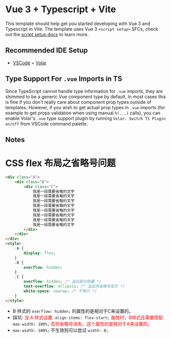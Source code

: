 # Vue 3 + Typescript + Vite

This template should help get you started developing with Vue 3 and Typescript in Vite. The template uses Vue 3 `<script setup>` SFCs, check out the [script setup docs](https://v3.vuejs.org/api/sfc-script-setup.html#sfc-script-setup) to learn more.

## Recommended IDE Setup

- [VSCode](https://code.visualstudio.com/) + [Volar](https://marketplace.visualstudio.com/items?itemName=johnsoncodehk.volar)

## Type Support For `.vue` Imports in TS

Since TypeScript cannot handle type information for `.vue` imports, they are shimmed to be a generic Vue component type by default. In most cases this is fine if you don't really care about component prop types outside of templates. However, if you wish to get actual prop types in `.vue` imports (for example to get props validation when using manual `h(...)` calls), you can enable Volar's `.vue` type support plugin by running `Volar: Switch TS Plugin on/off` from VSCode command palette.

## Notes
# CSS flex 布局之省略号问题

```html
<div class="A">
    <div class="B">
        <div class="C">
            我是一段需要省略的文字
            我是一段需要省略的文字
            我是一段需要省略的文字
            我是一段需要省略的文字
            我是一段需要省略的文字
            我是一段需要省略的文字
            我是一段需要省略的文字
            我是一段需要省略的文字
        </div>
    </div>
</div>
<style>
    .A {
        display: flex;
    }
    .B {
        overflow: hidden;
    }
    .C {
        overflow: hidden; /* 溢出部分隐藏 */
        text-overflow: ellipsis; /* 溢出用省略号显示 */
        white-space: nowrap; /* 不换行 */
    }
</style>
```

* B 样式的 `overflow: hidden;`  的属性的是相对于C来设置的。
* 踩坑: <font color="red">当 A 样式设置  </font>`align-items: flex-start;`<font color="red"> 属性时，B样式还需要搭配</font>  `max-width: 100%;` <font color="red">否则省略号消失。这个属性的是相对于A来设置的。</font>
* `max-width: 100%;` 不生效则可以尝试 `width: 0;`
